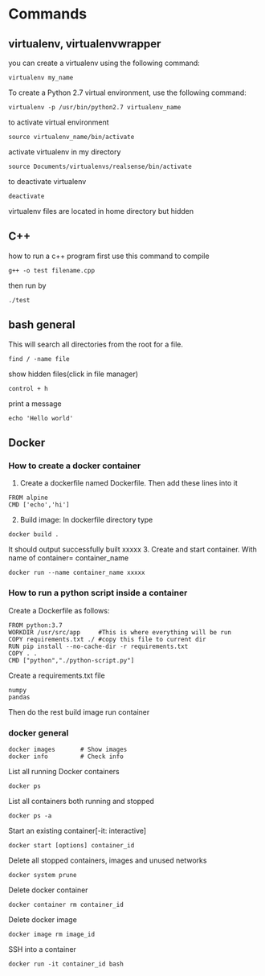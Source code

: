 # Commands

## virtualenv, virtualenvwrapper
you can create a virtualenv using the following command:
```
virtualenv my_name
```
To create a Python 2.7 virtual environment, use the following command:
```
virtualenv -p /usr/bin/python2.7 virtualenv_name
```
to activate virtual environment
```
source virtualenv_name/bin/activate
```
activate virtualenv in my directory
```
source Documents/virtualenvs/realsense/bin/activate
```
to deactivate virtualenv
```
deactivate
```
virtualenv files are located in home directory but hidden

## C++
how to run a c++ program
first use this command to compile 
```
g++ -o test filename.cpp
```
then run by
```
./test 
```

## bash general
This will search all directories from the root for a file.
```
find / -name file
```
show hidden files(click in file manager)
```
control + h 
```
print a message
```
echo 'Hello world'
```

## Docker
### How to create a docker container
1. Create a dockerfile named Dockerfile. Then add these lines into it
```
FROM alpine
CMD ['echo','hi']
```
2. Build image: In dockerfile directory type
```
docker build . 
```
It should output successfully built xxxxx
3. Create and start container. With name of container= container_name
``` 
docker run --name container_name xxxxx
```
### How to run a python script inside a container 
Create a Dockerfile as follows:
```
FROM python:3.7
WORKDIR /usr/src/app     #This is where everything will be run
COPY requirements.txt ./ #copy this file to current dir
RUN pip install --no-cache-dir -r requirements.txt
COPY . .
CMD ["python","./python-script.py"]
```
Create a requirements.txt file 
```
numpy
pandas
```
Then do the rest build image run container

### docker general
```
docker images       # Show images
docker info         # Check info 
```
List all running Docker containers
```
docker ps
```
List all containers both running and stopped
```
docker ps -a
```
Start an existing container[-it: interactive]
```
docker start [options] container_id 
```
Delete all stopped containers, images and unused networks
```
docker system prune
```
Delete docker container
```
docker container rm container_id
```
Delete docker image
```
docker image rm image_id
```
SSH into a container
```
docker run -it container_id bash
```
```
